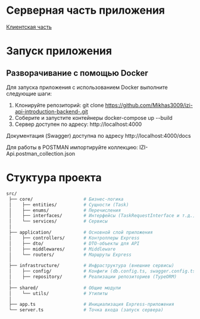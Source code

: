 # Серверная часть приложения

[Клиентская часть](https://github.com/Mikhas3009/izi-api-introduction-frontend-)

# Запуск приложения

## Разворачивание с помощью Docker

Для запуска приложения с использованием Docker выполните следующие шаги:

1. Клонируйте репозиторий:
   git clone <https://github.com/Mikhas3009/izi-api-introduction-backend-.git>
2. Соберите и запустите контейнеры
   docker-compose up --build
3. Сервер доступен по адресу: http://localhost:4000

Документация (Swagger) доступна по адресу
http://localhost:4000/docs

Для работы в POSTMAN импортируйте коллекцию:
IZI-Api.postman_collection.json

# Стуктура проекта

```bash
src/
 ├── core/                   # Бизнес-логика
 │    ├── entities/          # Сущности (Task)
 │    ├── enums/             # Перечисления
 │    ├── interfaces/        # Интерфейсы (TaskRequestInterface и т.д.)
 │    └── services/          # Сервисы
 │
 ├── application/            # Основной слой приложения
 │    ├── controllers/       # Контроллеры Express
 │    ├── dto/               # DTO-объекты для API
 │    ├── middlewares/       # Middleware
 │    └── routers/           # Маршруты Express
 │
 ├── infrastructure/         # Инфраструктура (внешние сервисы)
 │    ├── config/            # Конфиги (db.config.ts, swagger.config.ts)
 │    ├── repository/        # Реализации репозиториев (TypeORM)
 │
 ├── shared/                 # Общие модули
 │    └── utils/             # Утилиты
 │
 ├── app.ts                  # Инициализация Express-приложения
 └── server.ts               # Точка входа (запуск сервера)
```
